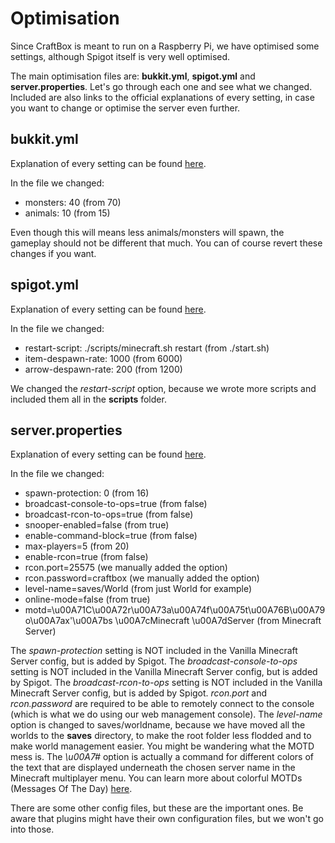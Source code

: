 # Optimisation

Since CraftBox is meant to run on a Raspberry Pi, we have optimised some settings, although Spigot itself is very well optimised.

The main optimisation files are: **bukkit.yml**, **spigot.yml** and **server.properties**. Let's go through each one and see what we changed. Included are also links to the official explanations of every setting, in case you want to change or optimise the server even further.

## bukkit.yml

Explanation of every setting can be found [here](https://bukkit.gamepedia.com/Bukkit.yml).

In the file we changed:

* monsters: 40 (from 70)
* animals: 10 (from 15)

Even though this will means less animals/monsters will spawn, the gameplay should not be different that much. You can of course revert these changes if you want.

## spigot.yml

Explanation of every setting can be found [here](https://www.spigotmc.org/wiki/spigot-configuration/).

In the file we changed:

* restart-script: ./scripts/minecraft.sh restart (from ./start.sh)
* item-despawn-rate: 1000 (from 6000)
* arrow-despawn-rate: 200 (from 1200)

We changed the _restart-script_ option, because we wrote more scripts and included them all in the **scripts** folder.

## server.properties

Explanation of every setting can be found [here](https://www.spigotmc.org/wiki/spigot-configuration-server-properties/).

In the file we changed:

* spawn-protection: 0 (from 16)
* broadcast-console-to-ops=true (from false)
* broadcast-rcon-to-ops=true (from false)
* snooper-enabled=false (from true)
* enable-command-block=true (from false)
* max-players=5 (from 20)
* enable-rcon=true (from false)
* rcon.port=25575 (we manually added the option)
* rcon.password=craftbox (we manually added the option)
* level-name=saves/World (from just World for example)
* online-mode=false (from true)
* motd=\u00A71C\u00A72r\u00A73a\u00A74f\u00A75t\u00A76B\u00A79o\u00A7ax'\u00A7bs \u00A7cMinecraft \u00A7dServer (from Minecraft Server)

The _spawn-protection_ setting is NOT included in the Vanilla Minecraft Server config, but is added by Spigot.
The _broadcast-console-to-ops_ setting is NOT included in the Vanilla Minecraft Server config, but is added by Spigot.
The _broadcast-rcon-to-ops_ setting is NOT included in the Vanilla Minecraft Server config, but is added by Spigot.
_rcon.port_ and _rcon.password_ are required to be able to remotely connect to the console (which is what we do using our web management console).
The _level-name_ option is changed to saves/worldname, because we have moved all the worlds to the **saves** directory, to make the root folder less flodded and to make world management easier.
You might be wandering what the MOTD mess is. The _\u00A7#_ option is actually a command for different colors of the text that are displayed underneath the chosen server name in the Minecraft multiplayer menu. You can learn more about colorful MOTDs (Messages Of The Day) [here](https://www.minecraftforum.net/forums/support/server-support-and/1940468-how-to-add-colour-to-your-server-motd).


There are some other config files, but these are the important ones. Be aware that plugins might have their own configuration files, but we won't go into those.
